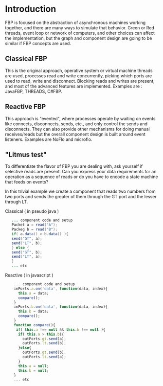 # Introduction
FBP is focused on the abstraction of asynchronous machines working together, and there are many ways to simulate that behavior. Green or Red threads, event loop or network of computers, and other choices can affect the implementation, but the graph and component design are going to be similar if FBP concepts are used.

## Classical FBP
This is the original approach, operative system or virtual machine threads are used, processes read and write concurrently, picking which ports are used to read, write and disconnect. Blocking reads and writes are present, and most of the advanced features are implemented.
Examples are : JavaFBP, THREADS, C#FBP.

## Reactive FBP
This approach is "evented", where processes operate by waiting on events like connects, disconnects, sends, etc., and only control the sends and disconnects. They can also provide other mechanisms for doing manual receives/reads but the overall component design is built around event listeners.
Examples are NoFlo and microflo.

## "Litmus test"
To differentiate the flavor of FBP you are dealing with, ask yourself if selective reads are present. Can you express your data requirements for an operation as a sequence of reads or do you have to encode a state machine that feeds on events?

In this trivial example we create a component that reads two numbers from two ports and sends the greater of them through the GT port and the lesser through LT.

Classical ( in pseudo java )
 ```java
    ... component code and setup
    Packet a = read("A");
    Packeg b = read("B");
    if( a.data() > b.data() ){
    send("GT", a);
    send("LT", b);
    } else {
    send("GT", b);
    send("LT", a);
    }
    ... etc
```
Reactive ( in javascript )

```javascript
    ... component code and setup
    inPorts.a.on('data', function(data, index){
      this.a = data;
      compare();
    }
    inPorts.b.on('data', function(data, index){
      this.b = data;
      compare();
    }
    function compare(){
     if( this.a !== null && this.b !== null ){
      if( this.a > this.b){
        outPorts.gt.send(a);
        outPorts.lt.send(b);
      }else{
        outPorts.gt.send(b);
        outPorts.lt.send(a);
      }
      this.a = null;
      this.b = null;
    }
    ... etc
```